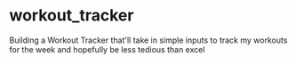 # workout_tracker
Building a Workout Tracker that'll take in simple inputs to track my workouts for the week and hopefully be less tedious than excel
